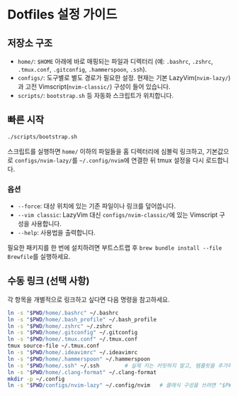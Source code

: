# Dotfiles 설정 가이드

## 저장소 구조
- `home/`: `$HOME` 아래에 바로 매핑되는 파일과 디렉터리 (예: `.bashrc`, `.zshrc`, `.tmux.conf`, `.gitconfig`, `.hammerspoon`, `.ssh`).
- `configs/`: 도구별로 별도 경로가 필요한 설정. 현재는 기본 LazyVim(`nvim-lazy/`)과 고전 Vimscript(`nvim-classic/`) 구성이 들어 있습니다.
- `scripts/`: `bootstrap.sh` 등 자동화 스크립트가 위치합니다.

## 빠른 시작
```sh
./scripts/bootstrap.sh
```
스크립트를 실행하면 `home/` 이하의 파일들을 홈 디렉터리에 심볼릭 링크하고, 기본값으로 `configs/nvim-lazy/`를 `~/.config/nvim`에 연결한 뒤 tmux 설정을 다시 로드합니다.

### 옵션
- `--force`: 대상 위치에 있는 기존 파일이나 링크를 덮어씁니다.
- `--vim classic`: LazyVim 대신 `configs/nvim-classic/`에 있는 Vimscript 구성을 사용합니다.
- `--help`: 사용법을 출력합니다.

필요한 패키지를 한 번에 설치하려면 부트스트랩 후 `brew bundle install --file Brewfile`를 실행하세요.

## 수동 링크 (선택 사항)
각 항목을 개별적으로 링크하고 싶다면 다음 명령을 참고하세요.
```sh
ln -s "$PWD/home/.bashrc" ~/.bashrc
ln -s "$PWD/home/.bash_profile" ~/.bash_profile
ln -s "$PWD/home/.zshrc" ~/.zshrc
ln -s "$PWD/home/.gitconfig" ~/.gitconfig
ln -s "$PWD/home/.tmux.conf" ~/.tmux.conf
tmux source-file ~/.tmux.conf
ln -s "$PWD/home/.ideavimrc" ~/.ideavimrc
ln -s "$PWD/home/.hammerspoon" ~/.hammerspoon
ln -s "$PWD/home/.ssh" ~/.ssh        # 실제 키는 커밋하지 말고, 템플릿을 추가하면 .gitignore도 갱신하세요
ln -s "$PWD/home/.clang-format" ~/.clang-format
mkdir -p ~/.config
ln -s "$PWD/configs/nvim-lazy" ~/.config/nvim   # 클래식 구성을 쓰려면 "$PWD/configs/nvim-classic" 사용
```
